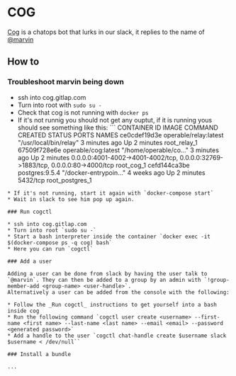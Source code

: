 # COG

[Cog](https://github.com/operable/cog/) is a chatops bot that lurks in our slack, it replies to the name of [@marvin](https://en.wikipedia.org/wiki/Marvin_\(character\))

## How to

### Troubleshoot marvin being down

* ssh into cog.gitlap.com
* Turn into root with `sudo su -`
* Check that cog is not running with `docker ps`
* If it's not runnig you should not get any ouptut, if it is running yous should see something like this: ```
CONTAINER ID        IMAGE                   COMMAND                  CREATED             STATUS              PORTS                                                                             NAMES
ce0cdef19d3e        operable/relay:latest   "/usr/local/bin/relay"   3 minutes ago       Up 2 minutes                                                                                          root_relay_1
67509f728e6e        operable/cog:latest     "/home/operable/co..."   3 minutes ago       Up 2 minutes        0.0.0.0:4001-4002->4001-4002/tcp, 0.0.0.0:32769->1883/tcp, 0.0.0.0:80->4000/tcp   root_cog_1
cefd144ca3be        postgres:9.5.4          "/docker-entrypoin..."   4 weeks ago         Up 2 minutes        5432/tcp                                                                          root_postgres_1
```
* If it's not running, start it again with `docker-compose start`
* Wait in slack to see him pop up again.

### Run cogctl

* ssh into cog.gitlap.com
* Turn into root `sudo su -`
* Start a bash interpreter inside the container `docker exec -it $(docker-compose ps -q cog) bash`
* Here you can run `cogctl`

### Add a user

Adding a user can be done from slack by having the user talk to `@marvin`. They can then be added to a group by an admin with `!group-member-add <group-name> <user-handle>`.
Alternatively a user can be added from the console with the following:

* Follow the _Run cogctl_ instructions to get yourself into a bash inside cog
* Run the following command `cogctl user create <username> --first-name <first name> --last-name <last name> --email <email> --password <generated password>`
* Add a handle to the user `cogctl chat-handle create $username slack $username < /dev/null``

### Install a bundle

...
